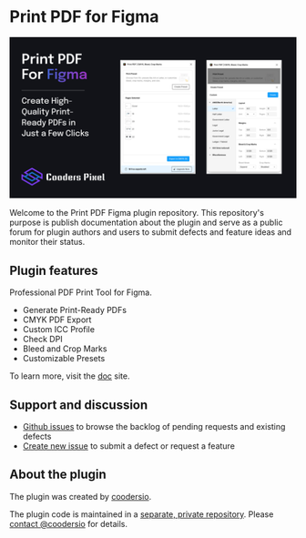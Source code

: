 # Print PDF for Figma

![Print PDF for Figma Cover Art](/cover.jpg)

Welcome to the Print PDF Figma plugin repository. This repository's purpose is publish documentation about the plugin and serve as a public forum for plugin authors and users to submit defects and feature ideas and monitor their status.

## Plugin features

Professional PDF Print Tool for Figma.

- Generate Print-Ready PDFs
- CMYK PDF Export
- Custom ICC Profile
- Check DPI
- Bleed and Crop Marks
- Customizable Presets

To learn more, visit the [doc](https://docs.cooderspro.com/introduction/) site.

## Support and discussion

- [Github issues](https://github.com/coodersio/print-pdf-plugin/issues) to browse the backlog of pending requests and existing defects
- [Create new issue](https://github.com/coodersio/print-pdf-plugin/issues/new/choose) to submit a defect or request a feature

## About the plugin

The plugin was created by [coodersio](https://twitter.com/coodersio).

The plugin code is maintained in a [separate, private repository](https://github.com/coodersio/printpdf-nextjs). Please [contact @coodersio](https://github.com/coodersio) for details.
